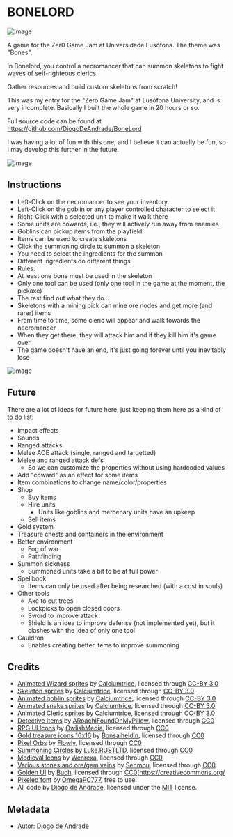 # BONELORD

![image](Assets\Sprites\UI\title_image.png)

A game for the Zer0 Game Jam at Universidade Lusófona. The theme was "Bones".

In Bonelord, you control a necromancer that can summon skeletons to fight waves of self-righteous clerics.

Gather resources and build custom skeletons from scratch!

This was my entry for the "Zero Game Jam" at Lusófona University, and is very incomplete. Basically I built the whole game in 20 hours or so.

Full source code can be found at https://github.com/DiogoDeAndrade/BoneLord

I was having a lot of fun with this one, and I believe it can actually be fun, so I may develop this further in the future.

![image](screenshots/screen01.png)

## Instructions

* Left-Click on the necromancer to see your inventory.
* Left-Click on the goblin or any player controlled character to select it
* Right-Click with a selected unit to make it walk there
* Some units are cowards, i.e., they will actively run away from enemies
* Goblins can pickup items from the playfield
* Items can be used to create skeletons
* Click the summoning circle to summon a skeleton
* You need to select the ingredients for the summon
* Different ingredients do different things
* Rules:
* At least one bone must be used in the skeleton
* Only one tool can be used (only one tool in the game at the moment, the pickaxe)
* The rest find out what they do...
* Skeletons with a mining pick can mine ore nodes and get more (and rarer) items
* From time to time, some cleric will appear and walk towards the necromancer
* When they get there, they will attack him and if they kill him it's game over
* The game doesn't have an end, it's just going forever until you inevitably lose

![image](screenshots/screen02.png)

## Future

There are a lot of ideas for future here, just keeping them here as a kind of to do list:

* Impact effects
* Sounds
* Ranged attacks
* Melee AOE attack (single, ranged and targetted)
* Melee and ranged attack defs
  * So we can customize the properties without using hardcoded values
* Add "coward" as an effect for some items
* Item combinations to change name/color/properties
* Shop
  * Buy items
  * Hire units
    * Units like goblins and mercenary units have an upkeep
  * Sell items
* Gold system
* Treasure chests and containers in the environment
* Better environment
  * Fog of war
  * Pathfinding
* Summon sickness
  * Summoned units take a bit to be at full power
* Spellbook
  * Items can only be used after being researched (with a cost in souls)
* Other tools
  * Axe to cut trees
  * Lockpicks to open closed doors
  * Sword to improve attack
  * Shield is an idea to improve defense (not implemented yet), but it clashes with the idea of only one tool
* Cauldron
  * Enables creating better items to improve summoning

## Credits

* [Animated Wizard sprites](https://opengameart.org/content/animated-wizard) by [Calciumtrice](https://opengameart.org/users/calciumtrice), licensed through [CC-BY 3.0](https://creativecommons.org/licenses/by/3.0/)
* [Skeleton sprites](https://opengameart.org/content/animated-skeleton) by [Calciumtrice](https://opengameart.org/users/calciumtrice), licensed through [CC-BY 3.0](https://creativecommons.org/licenses/by/3.0/)
* [Animated goblin sprites](https://opengameart.org/content/animated-goblins) by [Calciumtrice](https://opengameart.org/users/calciumtrice), licensed through [CC-BY 3.0](https://creativecommons.org/licenses/by/3.0/)
* [Animated snake sprites](https://opengameart.org/content/animated-snake) by [Calciumtrice](https://opengameart.org/users/calciumtrice), licensed through [CC-BY 3.0](https://creativecommons.org/licenses/by/3.0/)
* [Animated Cleric sprites](https://opengameart.org/content/animated-cleric) by [Calciumtrice](https://opengameart.org/users/calciumtrice), licensed through [CC-BY 3.0](https://creativecommons.org/licenses/by/3.0/)
* [Detective Items](https://opengameart.org/content/16x16-detective-items) by [ARoachIFoundOnMyPillow](https://opengameart.org/users/aroachifoundonmypillow), licensed through [CC0](https://creativecommons.org/publicdomain/zero/1.0/)
* [RPG UI Icons](https://opengameart.org/content/rpg-ui-icons) by [OwlishMedia](https://opengameart.org/users/owlishmedia), licensed through [CC0](https://creativecommons.org/publicdomain/zero/1.0/)
* [Gold treasure icons 16x16](https://opengameart.org/content/gold-treasure-icons-16x16) by [Bonsaiheldin](https://opengameart.org/users/bonsaiheldin), licensed through [CC0](https://creativecommons.org/publicdomain/zero/1.0/)
* [Pixel Orbs](https://opengameart.org/content/pixel-orbs) by [Flowly](https://opengameart.org/users/flowly), licensed through [CC0](https://creativecommons.org/publicdomain/zero/1.0/)
* [Summoning Circles](https://opengameart.org/content/4-summoning-circles) by [Luke.RUSTLTD](https://opengameart.org/users/lukerustltd), licensed through [CC0](https://creativecommons.org/publicdomain/zero/1.0/)
* [Medieval Icons](https://opengameart.org/content/medieval-icons-inventory-284) by [Wenrexa](https://opengameart.org/users/wenrexa), licensed through [CC0](https://creativecommons.org/publicdomain/zero/1.0/)
* [Various stones and ore/gem veins](https://opengameart.org/content/various-stones-and-oregem-veins-16x16) by [Senmou](https://opengameart.org/users/senmou), licensed through [CC0](https://creativecommons.org/publicdomain/zero/1.0/)
* [Golden UI](https://opengameart.org/content/golden-ui) by [Buch](https://opengameart.org/users/buch), licensed through [CC0](https://creativecommons.org/
* [Pixeled font](https://www.dafont.com/pt/pixeled.font) by [OmegaPC777](https://www.dafont.com/pt/omegapc777.d6598), free to use.
* All code by [Diogo de Andrade], licensed under the [MIT] license.

## Metadata

- Autor: [Diogo de Andrade]

[Diogo de Andrade]:https://github.com/DiogoDeAndrade
[CC0]:https://creativecommons.org/publicdomain/zero/1.0/
[CC-BY 3.0]:https://creativecommons.org/licenses/by/3.0/
[CC-BY-SA 4.0]:http://creativecommons.org/licenses/by-sa/4.0/
[CC-BY 4.0]:https://creativecommons.org/licenses/by/4.0/
[MIT]:LICENSE
